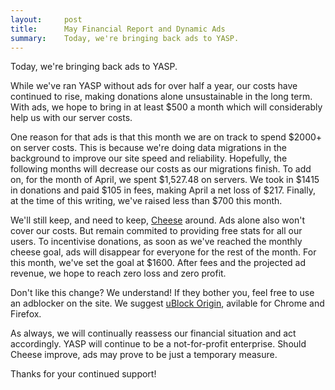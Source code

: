 ```yaml
---
layout:     post
title:      May Financial Report and Dynamic Ads
summary:    Today, we're bringing back ads to YASP.
---
```


Today, we're bringing back ads to YASP.

While we've ran YASP without ads for over half a year, our costs have continued to
rise, making donations alone unsustainable in the long term. With ads, we hope to bring in at 
least $500 a month which will considerably help us with our server costs.

One reason for that ads is that this month we are on track to spend $2000+ on server costs.
This is because we're doing data migrations in the background to improve our site speed and
reliability. Hopefully, the following months will decrease our costs as our migrations finish.
To add on, for the month of April, we spent $1,527.48 on servers. We took in $1415 in donations and paid $105 in fees,
making April a net loss of $217. Finally, at the time of this writing, we've raised less than $700 this month.

We'll still keep, and need to keep, [Cheese](/carry) around. Ads alone also won't cover our costs. But remain commited to
providing free stats for all our users. To incentivise donations, as soon as we've reached the monthly cheese goal,
ads will disappear for everyone for the rest of the month. For this month, we've set the goal at $1600. After fees
and the projected ad revenue, we hope to reach zero loss and zero profit.

Don't like this change? We understand! If they bother you, feel free to use an
adblocker on the site. We suggest [uBlock Origin](https://github.com/gorhill/uBlock),
avilable for Chrome and Firefox.

As always, we will continually reassess our financial situation and act accordingly.
YASP will continue to be a not-for-profit enterprise. Should Cheese improve,
ads may prove to be just a temporary measure.

Thanks for your continued support!

